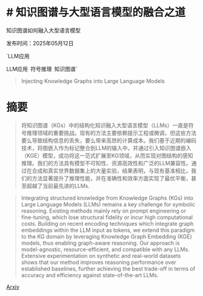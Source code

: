 # # 知识图谱与大型语言模型的融合之道
知识图谱如何融入大型语言模型

发布时间：2025年05月12日

`LLM应用

LLM应用` `符号推理` `知识图谱`

> Injecting Knowledge Graphs into Large Language Models

# 摘要

> 将知识图谱（KGs）中的结构化知识融入大型语言模型（LLMs）一直是符号推理领域的重要挑战。现有的方法主要依赖提示工程或微调，但这些方法要么导致结构信息的丢失，要么带来高昂的计算成本。我们基于近期的编码技术，将图嵌入作为标记整合到LLM的输入中，并通过引入知识图谱嵌入（KGE）模型，成功将这一范式扩展至KG领域，从而实现对图结构的感知推理。我们的方法具有模型不可知性、资源高效性和广泛的LLM兼容性。通过在合成和真实世界数据集上的大量实验，结果表明，与现有基准相比，我们的方法显著提升了推理性能，并在准确性和效率方面实现了最优平衡，甚至超越了当前最先进的LLMs.

> Integrating structured knowledge from Knowledge Graphs (KGs) into Large Language Models (LLMs) remains a key challenge for symbolic reasoning. Existing methods mainly rely on prompt engineering or fine-tuning, which lose structural fidelity or incur high computational costs. Building on recent encoding techniques which integrate graph embeddings within the LLM input as tokens, we extend this paradigm to the KG domain by leveraging Knowledge Graph Embedding (KGE) models, thus enabling graph-aware reasoning. Our approach is model-agnostic, resource-efficient, and compatible with any LLMs. Extensive experimentation on synthetic and real-world datasets shows that our method improves reasoning performance over established baselines, further achieving the best trade-off in terms of accuracy and efficiency against state-of-the-art LLMs.

[Arxiv](https://arxiv.org/abs/2505.07554)